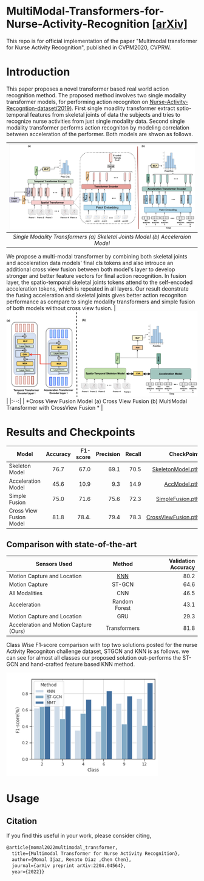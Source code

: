 # MultiModal-Transformers-for-Nurse-Activity-Recognition [[arXiv]](https://arxiv.org/pdf/2204.04564.pdf)
This repo is for official implementation of the paper "Multimodal transformer for Nurse Activity Recognition", published in CVPM2020, CVPRW.

# Introduction

  This paper proposes a novel transformer based real world action recognition method. The proposed method involves two single modality transformer models, for performing action recogniton on [Nurse-Activity-Recogntion-dataset(2019)](https://ieee-dataport.org/competitions/nurse-care-activity-recognition-challenge). First single moadlity transformer extract sptio-temporal features from skeletal joints of data the subjects and tries to recognize nurse activities from just single modality data. Second single modality transformer performs action recogniton by modeling correlation between acceleration of the performer. Both models are shwon as follows. 

| <img src="https://github.com/Momilijaz96/MMT_for_NCRC/blob/main/images/single.png "> | 
|:--:| 
| *Single Modality Transformers (a) Skeletal Joints Model (b) Acceleraion Model* |

We propose a multi-modal transformer by combining both skeletal joints and acceleration data models' final cls tokens and also introuce an additional cross view fusion between both model's layer to develop stronger and better feature vectors for final action recognition. In fusion layer, the spatio-temporal skeletal joints tokens attend to the self-encoded acceleration tokens, which is repeated in all layers. Our result deonstrate the fusing acceleration and skeletal joints gives better action recogniton performance as compare to single modality transformers and simple fusion of both models wiithout cross view fusion. 
| ![alt text](https://github.com/Momilijaz96/MMT_for_NCRC/blob/main/images/fusion.png) | 
|:--:| 
| *Cross View Fusion Model (a) Cross View Fusion (b) MultiModal Transformer with CrossView Fusion * |


# Results and Checkpoints
| Model                     | Accuracy | F1-score  | Precision |  Recall | CheckPoint|
| ------------------------- |:--------:| ---------:| ---------:| -------:| ---------:|
| Skeleton Model            |   76.7   |   67.0    |   69.1    |   70.5  | [SkeletonModel.pth](https://drive.google.com/file/d/1vUMj_7Xjkc5IurVi6FS66IXj5dfJSnAq/view?usp=sharing)
| Acceleration Model        |   45.6   |   10.9    |   9.3     |   14.9  | [AccModel.pth](https://drive.google.com/file/d/16ROhR6_thVaj-1dqSN-hKJSH5fRAYkVL/view?usp=sharing)
| Simple Fusion             |   75.0   |   71.6    |   75.6    |   72.3  | [SimpleFusion.pth](https://drive.google.com/file/d/1HNYp4HAU3mpUzikxkf_uSkcyz7kwLQK4/view?usp=sharing)
| Cross View Fusion Model   |   81.8   |   78.4.   |   79.4    |   78.3  | [CrossViewFusion.pth](https://drive.google.com/file/d/1SWQ3EbLvH_hauJE22eqrYatsqv2e4rAO/view?usp=sharing)

## Comparison with state-of-the-art
| Sensors Used                           |    Method     | Validation Accuracy |
| ---------------------------------------|:-------------:| -------------------:|
| Motion Capture and Location            |      [KNN](https://dl.acm.org/doi/pdf/10.1145/3341162.3344859)      |        80.2         |
| Motion Capture                         |     ST-GCN    |        64.6         |
| All Modalities                         |      CNN      |        46.5         |
| Acceleration                           | Random Forest |        43.1         |
| Motion Capture and Location            |      GRU      |        29.3         |
| Acceleration and Motion Capture (Ours) |  Transformers |        81.8         |

Class Wise F1-score comparison with top two solutions posted for the nurse Activity Recogniton challenge dataset, STGCN and KNN is as follows. we can see for almost all classes our proposed solution out-performs the ST-GCN and hand-crafted feature based KNN method.

<img src="https://github.com/Momilijaz96/MMT_for_NCRC/blob/main/images/f1.png " width="400"/> 

# Usage
## Citation
If you find this useful in your work, please consider citing,
```
@article{momal2022multimodal_transformer,
  title={Multimodal Transformer for Nurse Activity Recognition},
  author={Momal Ijaz, Renato Diaz ,Chen Chen},
  journal={arXiv preprint arXiv:2204.04564},
  year={2022}}
```
